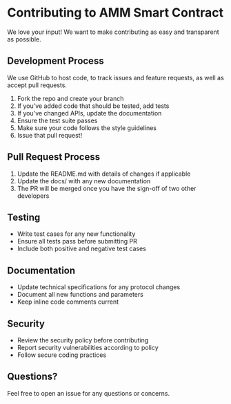 # Contributing to AMM Smart Contract

We love your input! We want to make contributing as easy and transparent as possible.

## Development Process

We use GitHub to host code, to track issues and feature requests, as well as accept pull requests.

1. Fork the repo and create your branch
2. If you've added code that should be tested, add tests
3. If you've changed APIs, update the documentation
4. Ensure the test suite passes
5. Make sure your code follows the style guidelines
6. Issue that pull request!

## Pull Request Process

1. Update the README.md with details of changes if applicable
2. Update the docs/ with any new documentation
3. The PR will be merged once you have the sign-off of two other developers

## Testing

- Write test cases for any new functionality
- Ensure all tests pass before submitting PR
- Include both positive and negative test cases

## Documentation

- Update technical specifications for any protocol changes
- Document all new functions and parameters
- Keep inline code comments current

## Security

- Review the security policy before contributing
- Report security vulnerabilities according to policy
- Follow secure coding practices

## Questions?

Feel free to open an issue for any questions or concerns.
